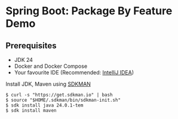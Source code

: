 # Spring Boot: Package By Feature Demo

## Prerequisites
* JDK 24
* Docker and Docker Compose
* Your favourite IDE (Recommended: [IntelliJ IDEA](https://www.jetbrains.com/idea/))

Install JDK, Maven using [SDKMAN](https://sdkman.io/)

```shell
$ curl -s "https://get.sdkman.io" | bash
$ source "$HOME/.sdkman/bin/sdkman-init.sh"
$ sdk install java 24.0.1-tem
$ sdk install maven
```
